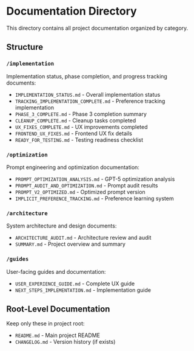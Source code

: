 # Documentation Directory

This directory contains all project documentation organized by category.

## Structure

### `/implementation`
Implementation status, phase completion, and progress tracking documents:
- `IMPLEMENTATION_STATUS.md` - Overall implementation status
- `TRACKING_IMPLEMENTATION_COMPLETE.md` - Preference tracking implementation
- `PHASE_3_COMPLETE.md` - Phase 3 completion summary
- `CLEANUP_COMPLETE.md` - Cleanup tasks completed
- `UX_FIXES_COMPLETE.md` - UX improvements completed
- `FRONTEND_UX_FIXES.md` - Frontend UX fix details
- `READY_FOR_TESTING.md` - Testing readiness checklist

### `/optimization`
Prompt engineering and optimization documentation:
- `PROMPT_OPTIMIZATION_ANALYSIS.md` - GPT-5 optimization analysis
- `PROMPT_AUDIT_AND_OPTIMIZATION.md` - Prompt audit results
- `PROMPT_V2_OPTIMIZED.md` - Optimized prompt version
- `IMPLICIT_PREFERENCE_TRACKING.md` - Preference learning system

### `/architecture`
System architecture and design documents:
- `ARCHITECTURE_AUDIT.md` - Architecture review and audit
- `SUMMARY.md` - Project overview and summary

### `/guides`
User-facing guides and documentation:
- `USER_EXPERIENCE_GUIDE.md` - Complete UX guide
- `NEXT_STEPS_IMPLEMENTATION.md` - Implementation guide

## Root-Level Documentation

Keep only these in project root:
- `README.md` - Main project README
- `CHANGELOG.md` - Version history (if exists)
